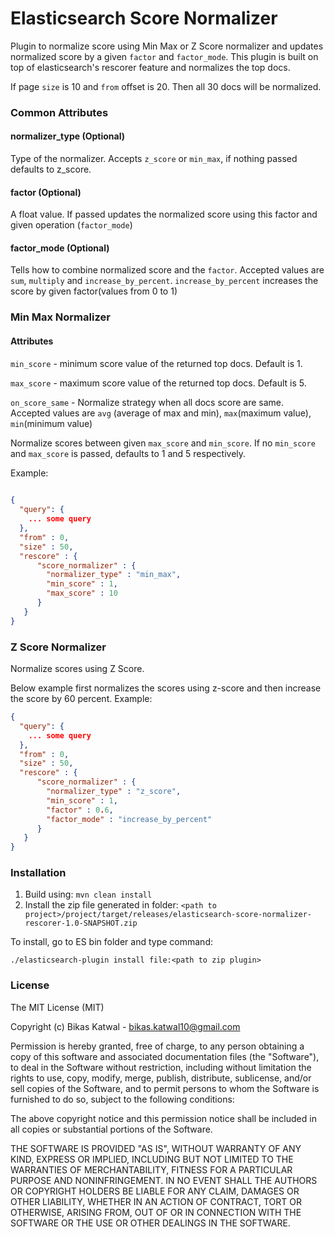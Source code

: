 # Elasticsearch Score Normalizer
Plugin to normalize score using Min Max or Z Score normalizer and updates normalized score by a 
given `factor` and `factor_mode`.
This plugin is built on top of elasticsearch's rescorer feature and normalizes the top docs.

If page `size` is 10 and `from` offset is 20. Then all 30 docs will be normalized.

### Common Attributes
#### normalizer_type (Optional)
Type of the normalizer. Accepts `z_score` or `min_max`, if nothing passed defaults to z_score.

#### factor (Optional)
A float value. If passed updates the normalized score using this factor and given operation
(`factor_mode`)
#### factor_mode (Optional)
Tells how to combine normalized score and the `factor`. Accepted values are `sum`, `multiply` 
and `increase_by_percent`. `increase_by_percent` increases the score by given factor(values 
from 0 to 1)


### Min Max Normalizer

#### Attributes
`min_score` - minimum score value of the returned top docs. Default is 1.

`max_score` - maximum score value of the returned top docs. Default is 5.

`on_score_same` - Normalize strategy when all docs score are same. Accepted values are `avg`
(average of max and min), `max`(maximum value), `min`(minimum value)

Normalize scores between given `max_score` and `min_score`. If no `min_score` and `max_score` is 
passed, defaults to 1 and 5 respectively.

Example:
```json
       
{
  "query": {
    ... some query
  },
  "from" : 0,
  "size" : 50,
  "rescore" : {
      "score_normalizer" : {
        "normalizer_type" : "min_max",
        "min_score" : 1,
        "max_score" : 10
      }
   }
}
```

### Z Score Normalizer
Normalize scores using Z Score. 

Below example first normalizes the scores using z-score and then increase the score by 60 percent.
Example:
```json
{
  "query": {
    ... some query
  },
  "from" : 0,
  "size" : 50,
  "rescore" : {
      "score_normalizer" : {
        "normalizer_type" : "z_score",
        "min_score" : 1,
        "factor" : 0.6,
        "factor_mode" : "increase_by_percent"
      }
   }
}
```
### Installation
1. Build using: `mvn clean install`
2. Install the zip file generated in folder: 
`<path to project>/project/target/releases/elasticsearch-score-normalizer-rescorer-1.0-SNAPSHOT.zip`
   
To install, go to ES bin folder and type command: 
```shell
./elasticsearch-plugin install file:<path to zip plugin>
```

### License
The MIT License (MIT)

Copyright (c) Bikas Katwal - bikas.katwal10@gmail.com

Permission is hereby granted, free of charge, to any person obtaining a copy
of this software and associated documentation files (the "Software"), to deal
in the Software without restriction, including without limitation the rights
to use, copy, modify, merge, publish, distribute, sublicense, and/or sell
copies of the Software, and to permit persons to whom the Software is
furnished to do so, subject to the following conditions:

The above copyright notice and this permission notice shall be included in all
copies or substantial portions of the Software.

THE SOFTWARE IS PROVIDED "AS IS", WITHOUT WARRANTY OF ANY KIND, EXPRESS OR
IMPLIED, INCLUDING BUT NOT LIMITED TO THE WARRANTIES OF MERCHANTABILITY,
FITNESS FOR A PARTICULAR PURPOSE AND NONINFRINGEMENT. IN NO EVENT SHALL THE
AUTHORS OR COPYRIGHT HOLDERS BE LIABLE FOR ANY CLAIM, DAMAGES OR OTHER
LIABILITY, WHETHER IN AN ACTION OF CONTRACT, TORT OR OTHERWISE, ARISING FROM,
OUT OF OR IN CONNECTION WITH THE SOFTWARE OR THE USE OR OTHER DEALINGS IN THE
SOFTWARE.


